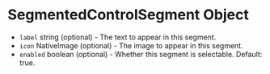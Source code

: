# SegmentedControlSegment Object

* `label` string (optional) - The text to appear in this segment.
* `icon` NativeImage (optional) - The image to appear in this segment.
* `enabled` boolean (optional) - Whether this segment is selectable. Default: true.
